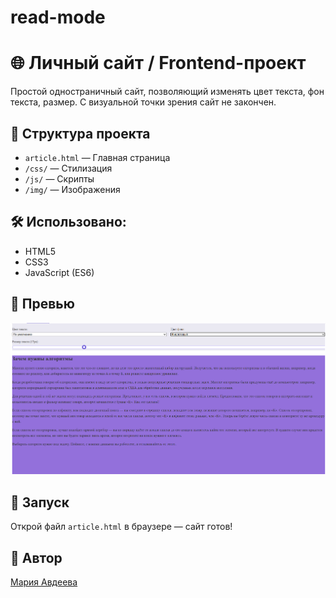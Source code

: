 # read-mode
# 🌐 Личный сайт / Frontend-проект

Простой одностраничный сайт, позволяющий изменять цвет текста, фон текста, размер. С визуальной точки зрения сайт не закончен.


## 📁 Структура проекта
- `article.html` — Главная страница
- `/css/` — Стилизация
- `/js/` — Cкрипты
- `/img/` — Изображения

## 🛠 Использовано:
- HTML5
- CSS3
- JavaScript (ES6)

## 📸 Превью
![Превью](img/preview.png)

## 🚀 Запуск
Открой файл `article.html` в браузере — сайт готов!

## 📌 Автор
[Мария Авдеева](https://github.com/marywwer)
